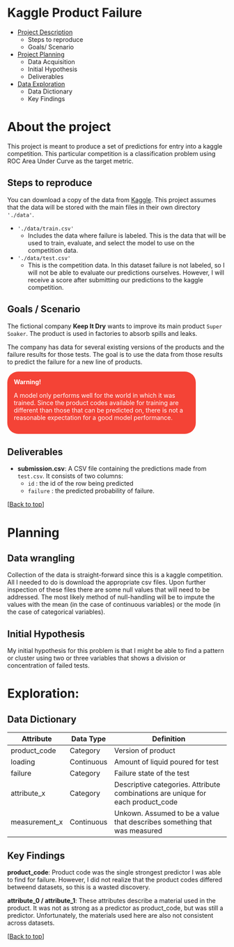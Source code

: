 <a name="top"></a>
# Kaggle Product Failure


- [Project Description](#project_desc)  
    - Steps to reproduce
    - Goals/ Scenario
- [Project Planning](#plan)  
    - Data Acquisition 
    - Initial Hypothesis
    - Deliverables
- [Data Exploration](#explore)  
    - Data Dictionary
    - Key Findings



<a name="project_desc"></a>
# About the project 

This project is meant to produce a set of predictions for entry into a kaggle competition.  This particular competition is a classification problem using ROC Area Under Curve as the target metric.


## Steps to reproduce
You can download a copy of the data from [Kaggle](https://www.kaggle.com/competitions/tabular-playground-series-aug-2022/data). This project assumes that the data will be stored with the main files in their own directory `'./data'`.

- `'./data/train.csv'` 
    - Includes the data where failure is labeled.  This is the data that will be used to train, evaluate, and select the model to use on the competition data.
- `'./data/test.csv'`
    - This is the competition data.  In this dataset failure is not labeled, so I will not be able to evaluate our predictions ourselves.  However, I will receive a score after submitting our predictions to the kaggle competition.

## Goals / Scenario
The fictional company **Keep It Dry** wants to improve its main product `Super Soaker`. The product is used in factories to absorb spills and leaks.

The company has data for several existing versions of the products and the failure results for those tests.  The goal is to use the data from those results to predict the failure for a new line of products.

<div style="background-color: #f44336; color: white; border-radius: 25px; padding: 15px; width: 80%">
 <strong>Warning!</strong>

  A model only performs well for the world in which it was trained.  Since the product codes available for training are different than those that can be predicted on, there is not a reasonable expectation for a good model performance.
</div>


## Deliverables

- **submission.csv**: A CSV file containing the predictions made from `test.csv`. It consists of two columns:
    - `id` : the id of the row being predicted
    - `failure` : the predicted probability of failure.

[[Back to top](#top)]
# Planning

## Data wrangling
Collection of the data is straight-forward since this is a kaggle competition.  All I needed to do is download the appropriate csv files.  Upon further inspection of these files there are some null values that will need to be addressed.  The most likely method of null-handling will be to impute the values with the mean (in the case of continuous variables) or the mode (in the case of categorical variables).

## Initial Hypothesis
My initial hypothesis for this problem is that I might be able to find a pattern or cluster using two or three variables that shows a division or concentration of failed tests.


<a name="explore"></a>
# Exploration:

## Data Dictionary
| Attribute | Data Type | Definition |
| ----- | ----- | ----- |
| product_code | Category | Version of product |
| loading | Continuous | Amount of liquid poured for test |
| failure | Category | Failure state of the test |
| attribute_x | Category | Descriptive categories. Attribute combinations are unique for each product_code |
| measurement_x | Continuous | Unkown. Assumed to be a value that describes something that was measured |

## Key Findings

**product_code**: Product code was the single strongest predictor I was able to find for failure.  However, I did not realize that the product codes differed betweend datasets, so this is a wasted discovery.

**attribute_0 / attribute_1**: These attributes describe a material used in the product.  It was not as strong as a predictor as product_code, but was still a predictor.  Unfortunately, the materials used here are also not consistent across datasets.

[[Back to top](#top)]